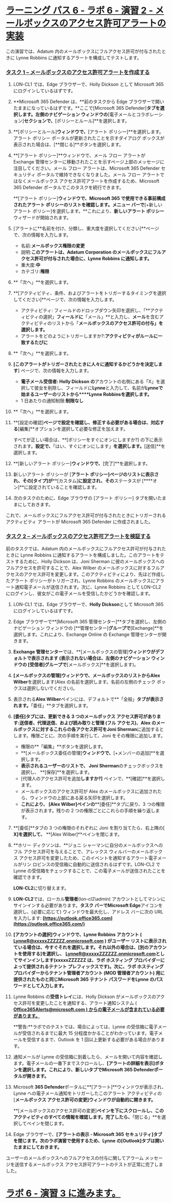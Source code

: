 # [ラーニング パス 6 - ラボ 6 - 演習 2 - メールボックスのアクセス許可アラートの実装](https://github.com/ctct-edu/ms-102-lab/blob/main/Instructions/Labs/LAB_AK_06_Lab6_Ex2_Mailbox_Permission_Alert.md#learning-path-6---lab-6---exercise-2---implement-mailbox-permission-alert)

この演習では、Adatum 内のメールボックスにフルアクセス許可が付与されたときに Lynne Robbins に通知するアラートを構成してテストします。

### [タスク 1 – メールボックスのアクセス許可アラートを作成する](https://github.com/ctct-edu/ms-102-lab/blob/main/Instructions/Labs/LAB_AK_06_Lab6_Ex2_Mailbox_Permission_Alert.md#task-1--create-a-mailbox-permission-alert)

1. LON-CL1 では、Edge ブラウザーで、Holly Dickson として Microsoft 365 にログインしているはずです。

2. **Microsoft 365 Defender は、**前のタスクから Edge ブラウザーで開いたままになっているはずです。**ここで[Microsoft 365 Defender]**タブを選択します。左側のナビゲーション ウィンドウの**[電子メールとコラボレーション]**セクションで、**[ポリシーとルール]**を選択します。

3. **[ポリシーとルール]**ウィンドウで、**[アラート ポリシー]**を選択します。アラート ポリシー ポータルが更新されたことを示すダイアログ ボックスが表示された場合は、[**閉じる]**ボタンを選択します。

4. **[アラート ポリシー]**ウィンドウで、メール フロー アラートが Exchange 管理センターに移動されたことを示すページ上部のメッセージに注目してください。メール フロー アラートは、Microsoft 365 Defender セキュリティ ポータルで維持できなくなりました。メール フロー アラートではなくメールボックス アクセス許可アラートを作成するため、Microsoft 365 Defender ポータルでこのタスクを続行できます。

   **[アラート ポリシー]**ウィンドウで、Microsoft 365 で使用できる事前構成されたアラート ポリシーのリストを確認します。メニュー バーで**[+新しいアラート ポリシー]を選択します。**これにより、**新しいアラート ポリシー**ウィザードが開始されます。

5. [アラートに**名前を付け、分類し、重大度を選択してください]**ページで、次の情報を入力します。

   - 名前:**メールボックス権限の変更**
   - 説明:**このアラートは、Adatum Corporation のメールボックスにフルアクセス許可が付与された場合に、Lynne Robbins に通知します。**
   - 重大度:**中**
   - カテゴリ:**権限**

6. **「次へ」**を選択します。

7. **[アクティビティ、条件、およびアラートをトリガーするタイミングを選択してください]**ページで、次の情報を入力します。

   - アクティビティ: フィールドのドロップダウン矢印を選択し、「**アクティビティの選択」**フィールドに**「メール」**と入力し、**メール**を含むアクティビティのリストから「**メールボックスのアクセス許可の付与」を選択します。**
   - アラートをどのようにトリガーしますか?:**アクティビティがルールに一致するたびに**

8. **「次へ」**を選択します。

9. **[このアラートがトリガーされたときに人々に通知するかどうかを決定します**] ページで、次の情報を入力します。

   - **電子メール受信者: Holly Dickson の**アカウントの右側にある「X」を選択して彼女を削除し、フィールドに**Lynne**と入力して、名前が**Lynneで始まるユーザーのリストから****Lynne Robbinsを選択します。**
   - 1 日あたりの通知制限:**制限なし**

10. **「次へ」**を選択します。

11. **[設定の確認]**ページで設定を確認し、修正する必要がある場合は、対応する**[編集]**オプションを選択して必要な修正を加えます。

    すべてが正しい場合は、**[ポリシーをすぐにオンにしますか?] の下に表示されます。**設定で、**「はい、すぐにオンにします」**を選択します。**[送信]**を選択します。

12. **[新しいアラート ポリシー]**ウィンドウで、**[完了]**を選択します。

13. 新しいアラート ポリシーが [**アラート ポリシー]**ページのリストに表示され、その**[タイプ]が****[カスタム]**に設定され、その**ステータスが [****オン]**に設定されていることを確認します。

14. 次のタスクのために、Edge ブラウザの [アラート ポリシー] タブを開いたままにしておきます。

これで、メールボックスにフルアクセス許可が付与されたときにトリガーされるアクティビティ アラートが Microsoft 365 Defender に作成されました。

### [タスク 2 – メールボックスのアクセス許可アラートを検証する](https://github.com/ctct-edu/ms-102-lab/blob/main/Instructions/Labs/LAB_AK_06_Lab6_Ex2_Mailbox_Permission_Alert.md#task-2--validate-the-mailbox-permission-alert)

前のタスクでは、Adatum 内のメールボックスにフルアクセス許可が付与されたときに Lynne Robbins に通知するアラートを構成しました。このアラートをテストするために、Holly Dickson は、Joni Sherman に彼のメールボックスへのフルアクセスを許可することで、Alex Wilber のメールボックスに対するフルアクセスのアクセス許可を変更します。このアクティビティにより、先ほど作成したアラート ポリシーがトリガーされ、Lynne Robbins のメールボックスにアラート通知電子メールが送信されます。次に、Lynne Robbins として LON-CL2 にログインし、彼女がこの電子メールを受信したかどうかを確認します。

1. LON-CL1 では、Edge ブラウザーで、**Holly Dickson**として Microsoft 365 にログインしているはずです。

2. Edge ブラウザーで**[Microsoft 365 管理センター]**タブを選択し、左側のナビゲーション ウィンドウの [**管理センター]**グループで**[Exchange]**を選択します。これにより、Exchange Online の Exchange 管理センターが開きます。

3. **Exchange 管理センター**では、**[メールボックスの管理]**ウィンドウがデフォルトで表示されます (表示されない場合は、左側のナビゲーション ウィンドウの [**受信者]グループで****[メールボックス]**を選択します)。

4. **[メールボックスの管理]**ウィンドウで、メールボックスのリストから**Alex Wilber**を選択します(Alex の名前を選択します。名前の左側のチェック ボックスは選択しないでください)。

5. 表示される**Alex Wilber**ペインには、デフォルトで**「全般」**タブが表示されます。**「委任」**タブを選択します。

6. **[委任]**タブには、更新できる 3 つのメールボックス アクセス許可があります:**送信者**、**代理送信**、および**読み取りと管理 (フル アクセス)**。**Alex のメールボックスに対するこれらの各アクセス許可をJoni Sherman**に追加するとします。権限ごとに、次の手順を実行して、Joni をその権限に追加します。

   - 権限の**「編集」**ボタンを選択します。
   - **[メールボックス委任の管理]**ウィンドウで、**[+メンバーの追加]**を選択します。
   - **表示されるユーザーのリストで、 Joni Sherman**のチェックボックスを選択し、 **[保存]**を選択します。
   - [代理人のアクセス許可を追加**しますか?]** ペインで、**[確認]**を選択します。
   - メールボックスのアクセス許可が Alex のメールボックスに追加されたら、ウィンドウの上部にある戻る矢印を選択します。
   - **これにより、 [Alex Wilber]ペインの****[委任]**タブに戻り、3 つの権限が表示されます。残りの 2 つの権限ごとにこれらの手順を繰り返します。

7. **[委任]**タブの 3 つの権限のそれぞれに Joni を割り当てたら、右上隅の[ **X]を選択して、** **[Alex Wilber]**ペインを閉じます。

8. **ホリー ディクソンは、**ジョニ シャーマンに自分のメールボックスへのフル アクセス許可を与えることで、アレックス ウィルバーのメールボックス アクセス許可を変更したため、このイベントを通知するアラート電子メールがリン ロビンスの受信箱に自動的に送信されるはずです。LON-CL2 で Lynne の受信箱をチェックすることで、この電子メールが送信されたことを確認できます。

   **LON-CL2**に切り替えます。

9. **LON-CL2**では、ローカル**管理者**(lon-cl2\admin) アカウントとしてマシンにサインインする必要があります。**タスク バーでMicrosoft Edge**アイコンを選択し、(必要に応じて) ウィンドウを最大化し、アドレス バーに次の URL を入力します: **[https://outlook.office365.com](https://outlook.office365.com/)**

10. **[アカウントの選択]**ウィンドウで、Lynne Robbins アカウント ( **[LynneR@xxxxxZZZZZZ.onmicrosoft.com](mailto:LynneR@xxxxxZZZZZZ.onmicrosoft.com)** ) がユーザー リストに表示されている場合は、今すぐそれを選択します。それ以外の場合は、**[別のアカウントを使用する]を選択し、** **[LynneR@xxxxxZZZZZZ.onmicrosoft.com](mailto:LynneR@xxxxxZZZZZZ.onmicrosoft.com)**としてサインインします(xxxxxZZZZZZ は、ラボ ホスティング プロバイダーによって提供されるテナント プレフィックスです)。次に、ラボ ホスティング プロバイダーからテナント管理者アカウント (MOD 管理者アカウント) 用に提供されたものと同じ**Microsoft 365 テナント パスワードをLynne のパスワードとして入力します。**

11. Lynne Robbins の**受信トレイ**には、Holly Dickson がメールボックスのアクセス許可を変更したことを通知する、アラート通知システム ( **[Office365Alerts@microsoft.com ) からの電子メールが含まれている必要があります。](mailto:Office365Alerts@microsoft.com)**

    **警告:**ラボでのテストでは、場合によっては、Lynne の受信箱に電子メールが受信されるまでに最大 15 分程度かかることがわかっています。電子メールを受信するまで、Outlook を 1 回以上更新する必要がある場合があります。

12. 通知メールが Lynne の受信箱に到着したら、メールを開いて内容を確認します。電子メールの一番下までスクロールし、**[アラートの詳細を表示]**ボタンを選択します。これにより、新しいタブで**Microsoft 365 Defenderポータルが開きます。**

13. Microsoft **365 Defender**ポータルに**[アラート]**ウィンドウが表示され、Lynne への電子メール通知をトリガーしたこのアラート アクティビティの [**メールボックス アクセス許可の変更]ウィンドウが自動的に開きます。**

    **[メールボックスのアクセス許可の変更]**ペインを下にスクロールし、このアクティビティのすべての情報を確認します。完了したら、**「閉じる」**を選択してペインを閉じます。

14. Edge ブラウザーで、**[アラートの表示 - Microsoft 365 セキュリティ]**タブを閉じます。次のラボ演習で使用するため、Lynne の**[Outlook]タブは開いたままにしておきます。**

ユーザーのメールボックスへのフルアクセスの付与に関してアラーム メッセージを送信するメールボックス アクセス許可アラートのテストが正常に完了しました。

# [ラボ 6 - 演習 3 に進みます。](https://github.com/ctct-edu/ms-102-lab/blob/main/Instructions/Labs/LAB_AK_06_Lab6_Ex2_Mailbox_Permission_Alert.md#proceed-to-lab-6---exercise-3)
